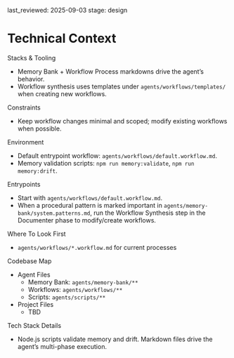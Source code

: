 last_reviewed: 2025-09-03
stage: design

# Technical Context

Stacks & Tooling
- Memory Bank + Workflow Process markdowns drive the agent’s behavior.
- Workflow synthesis uses templates under `agents/workflows/templates/` when creating new workflows.

Constraints
- Keep workflow changes minimal and scoped; modify existing workflows when possible.

Environment
- Default entrypoint workflow: `agents/workflows/default.workflow.md`.
- Memory validation scripts: `npm run memory:validate`, `npm run memory:drift`.

Entrypoints
- Start with `agents/workflows/default.workflow.md`.
- When a procedural pattern is marked important in `agents/memory-bank/system.patterns.md`, run the Workflow Synthesis step in the Documenter phase to modify/create workflows.

Where To Look First
- `agents/workflows/*.workflow.md` for current processes

Codebase Map
- Agent Files
  - Memory Bank: `agents/memory-bank/**`
  - Workflows: `agents/workflows/**`
  - Scripts: `agents/scripts/**`
- Project Files
  - TBD

Tech Stack Details
- Node.js scripts validate memory and drift. Markdown files drive the agent’s multi-phase execution.
